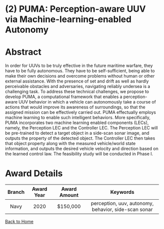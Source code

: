 
(2) PUMA: Perception-aware UUV via Machine-learning-enabled Autonomy
====================================================================

# Abstract


In order for UUVs to be truly effective in the future maritime warfare, they have to be fully autonomous. They have to be self-sufficient, being able to make their own decisions and overcome problems without human or other external assistance. With the presence of set and drift as well as hardly perceivable obstacles and adversaries, navigating reliably undersea is a challenging task. To address these technical challenges, we propose to develop PUMA, a computational framework that enables a perception-aware UUV behavior in which a vehicle can autonomously take a course of actions that would improve its awareness of surroundings, so that the assigned mission can be effectively carried out. PUMA effectually employs machine learning to enable such intelligent behaviors. More specifically, PUMA incorporates two machine learning enabled components (LECs), namely, the Perception LEC and the Controller LEC. The Perception LEC will be pre-trained to detect a target object in a side-scan sonar image, and outputs the property of the detected object. The Controller LEC then takes that object property along with the measured vehicle/world state information, and outputs the desired vehicle velocity and direction based on the learned control law. The feasibility study will be conducted in Phase I.  

# Award Details

|Branch|Award Year|Award Amount|Keywords|
| :---: | :---: | :---: | :---: |
|Navy|2020|$150,000|perception, uuv, autonomy, behavior, side-scan sonar|
  
  


[Back to Home](https://github.com/chrischow/dod_sbir_awards#2124)